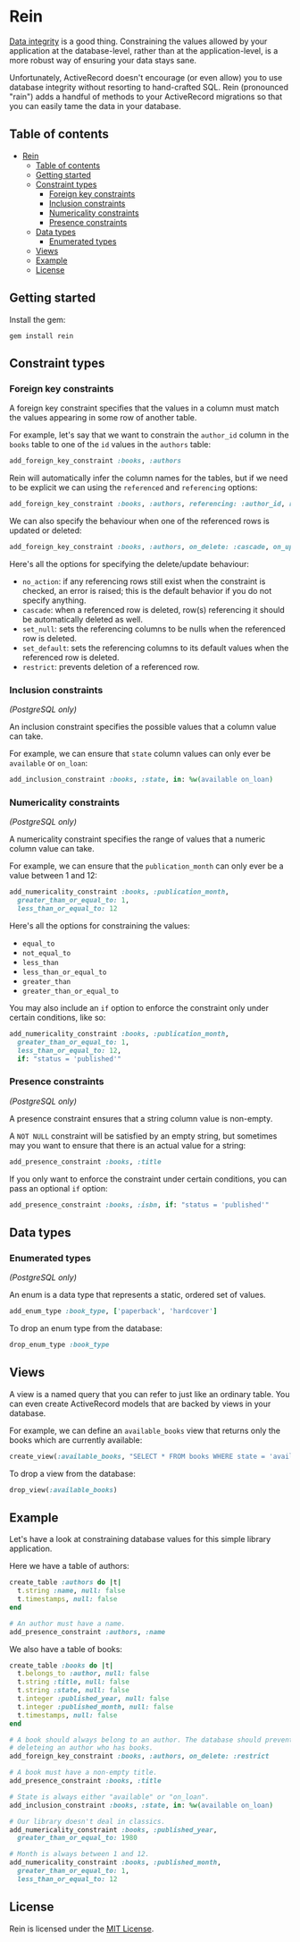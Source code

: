# Rein

[Data integrity](http://en.wikipedia.org/wiki/Data_integrity) is a good thing.
Constraining the values allowed by your application at the database-level,
rather than at the application-level, is a more robust way of ensuring your
data stays sane.

Unfortunately, ActiveRecord doesn't encourage (or even allow) you to use
database integrity without resorting to hand-crafted SQL. Rein (pronounced
"rain") adds a handful of methods to your ActiveRecord migrations so that you
can easily tame the data in your database.

## Table of contents

* [Rein](#rein)
  * [Table of contents](#table-of-contents)
  * [Getting started](#getting-started)
  * [Constraint types](#constraint-types)
    * [Foreign key constraints](#foreign-key-constraints)
    * [Inclusion constraints](#inclusion-constraints)
    * [Numericality constraints](#numericality-constraints)
    * [Presence constraints](#presence-constraints)
  * [Data types](#data-types)
    * [Enumerated types](#enumerated-types)
  * [Views](#views)
  * [Example](#example)
  * [License](#license)

## Getting started

Install the gem:

    gem install rein

## Constraint types

### Foreign key constraints

A foreign key constraint specifies that the values in a column must match the
values appearing in some row of another table.

For example, let's say that we want to constrain the `author_id` column in the
`books` table to one of the `id` values in the `authors` table:

```ruby
add_foreign_key_constraint :books, :authors
```

Rein will automatically infer the column names for the tables, but if we need
to be explicit we can using the `referenced` and `referencing` options:

```ruby
add_foreign_key_constraint :books, :authors, referencing: :author_id, referenced: :id
```

We can also specify the behaviour when one of the referenced rows is updated or
deleted:

```ruby
add_foreign_key_constraint :books, :authors, on_delete: :cascade, on_update: :cascade
```

Here's all the options for specifying the delete/update behaviour:

- `no_action`: if any referencing rows still exist when the constraint is
  checked, an error is raised; this is the default behavior if you do not
  specify anything.
- `cascade`: when a referenced row is deleted, row(s) referencing it should be
  automatically deleted as well.
- `set_null`: sets the referencing columns to be nulls when the referenced row
  is deleted.
- `set_default`: sets the referencing columns to its default values when the
  referenced row is deleted.
- `restrict`: prevents deletion of a referenced row.

### Inclusion constraints

*(PostgreSQL only)*

An inclusion constraint specifies the possible values that a column value can
take.

For example, we can ensure that `state` column values can only ever be
`available` or `on_loan`:

```ruby
add_inclusion_constraint :books, :state, in: %w(available on_loan)
```

### Numericality constraints

*(PostgreSQL only)*

A numericality constraint specifies the range of values that a numeric column
value can take.

For example, we can ensure that the `publication_month` can only ever be a
value between 1 and 12:

```ruby
add_numericality_constraint :books, :publication_month,
  greater_than_or_equal_to: 1,
  less_than_or_equal_to: 12
```

Here's all the options for constraining the values:

- `equal_to`
- `not_equal_to`
- `less_than`
- `less_than_or_equal_to`
- `greater_than`
- `greater_than_or_equal_to`

You may also include an `if` option to enforce the constraint only under certain conditions,
like so:

```ruby
add_numericality_constraint :books, :publication_month,
  greater_than_or_equal_to: 1,
  less_than_or_equal_to: 12,
  if: "status = 'published'"
```

### Presence constraints

*(PostgreSQL only)*

A presence constraint ensures that a string column value is non-empty.

A `NOT NULL` constraint will be satisfied by an empty string, but sometimes may
you want to ensure that there is an actual value for a string:

```ruby
add_presence_constraint :books, :title
```

If you only want to enforce the constraint under certain conditions,
you can pass an optional `if` option:

```ruby
add_presence_constraint :books, :isbn, if: "status = 'published'"
```

## Data types

### Enumerated types

*(PostgreSQL only)*

An enum is a data type that represents a static, ordered set of values.

```ruby
add_enum_type :book_type, ['paperback', 'hardcover']
```

To drop an enum type from the database:

```ruby
drop_enum_type :book_type
```

## Views

A view is a named query that you can refer to just like an ordinary table. You
can even create ActiveRecord models that are backed by views in your database.

For example, we can define an `available_books` view that returns only the
books which are currently available:

```ruby
create_view(:available_books, "SELECT * FROM books WHERE state = 'available'")
```

To drop a view from the database:

```ruby
drop_view(:available_books)
```

## Example

Let's have a look at constraining database values for this simple library
application.

Here we have a table of authors:

```ruby
create_table :authors do |t|
  t.string :name, null: false
  t.timestamps, null: false
end

# An author must have a name.
add_presence_constraint :authors, :name
```

We also have a table of books:

```ruby
create_table :books do |t|
  t.belongs_to :author, null: false
  t.string :title, null: false
  t.string :state, null: false
  t.integer :published_year, null: false
  t.integer :published_month, null: false
  t.timestamps, null: false
end

# A book should always belong to an author. The database should prevent us from
# deleteing an author who has books.
add_foreign_key_constraint :books, :authors, on_delete: :restrict

# A book must have a non-empty title.
add_presence_constraint :books, :title

# State is always either "available" or "on_loan".
add_inclusion_constraint :books, :state, in: %w(available on_loan)

# Our library doesn't deal in classics.
add_numericality_constraint :books, :published_year,
  greater_than_or_equal_to: 1980

# Month is always between 1 and 12.
add_numericality_constraint :books, :published_month,
  greater_than_or_equal_to: 1,
  less_than_or_equal_to: 12
```

## License

Rein is licensed under the [MIT License](/LICENSE).
